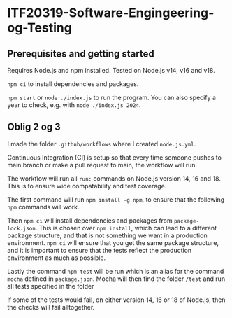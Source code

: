 # ITF20319-Software-Engingeering-og-Testing

## Prerequisites and getting started

Requires Node.js and npm installed. Tested on Node.js v14, v16 and v18.

`npm ci` to install dependencies and packages.

`npm start` or `node ./index.js` to run the program. You can also specify a year to check, e.g. with `node ./index.js 2024`.

## Oblig 2 og 3

I made the folder `.github/workflows` where I created `node.js.yml`.

Continuous Integration (CI) is setup so that every time someone pushes to main branch or make a pull request to main, the workflow will run.

The workflow will run all `run:` commands on Node.js version 14, 16 and 18. This is to ensure wide compatability and test coverage.

The first command will run `npm install -g npm`, to ensure that the following `npm` commands will work.

Then `npm ci` will install dependencies and packages from `package-lock.json`. This is chosen over `npm install`, which can lead to a different package structure, and that is not something we want in a production environment. `npm ci` will ensure that you get the same package structure, and it is important to ensure that the tests reflect the production environment as much as possible.

Lastly the command `npm test` will be run which is an alias for the command `mocha` defined in `package.json`. Mocha will then find the folder `/test` and run all tests specified in the folder

If some of the tests would fail, on either version 14, 16 or 18 of Node.js, then the checks will fail alltogether.

